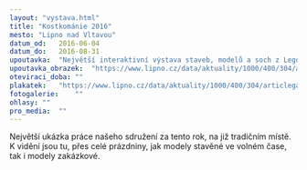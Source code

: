 ```yaml
---
layout: "vystava.html"
title: "Kostkománie 2016"
mesto: "Lipno nad Vltavou"
datum_od:	2016-06-04
datum_do:	2016-08-31
upoutavka:	"Největší interaktivní výstava staveb, modelů a soch z Lego kostek na Lipně. Více než 7.000.000 kostek, 250 modelů a soch a 50 MEGA staveb čeká na prozkoumání."
upoutavka_obrazek:	"https://www.lipno.cz/data/aktuality/1000/400/304/articlegallery-414-0_1_original.jpg"
oteviraci_doba:	""
plakatek:	"https://www.lipno.cz/data/aktuality/1000/400/304/articlegallery-414-0_1_original.jpg"
fotogalerie:	""
ohlasy:	""
pro_media:	""
---
```


Největší ukázka práce našeho sdružení za tento rok, na již tradičním místě. K vidění jsou tu, přes celé prázdniny, jak modely stavěné ve volném čase, tak i modely zakázkové.
